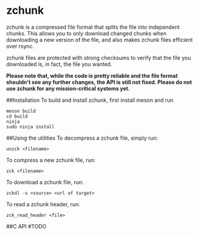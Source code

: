 # zchunk

zchunk is a compressed file format that splits the file into independent chunks.
This allows you to only download changed chunks when downloading a new version
of the file, and also makes zchunk files efficient over rsync.

zchunk files are protected with strong checksums to verify that the file you
downloaded is, in fact, the file you wanted.

**Please note that, while the code is pretty reliable and the file format
shouldn't see any further changes, the API is still not fixed.  Please do not
use zchunk for any mission-critical systems yet.**


##Installation
To build and install zchunk, first install meson and run
```
meson build
cd build
ninja
sudo ninja install
```

##Using the utilities
To decompress a zchunk file, simply run:
```
unzck <filename>
```

To compress a new zchunk file, run:
```
zck <filename>
```

To download a zchunk file, run:
```
zckdl -s <source> <url of target>
```

To read a zchunk header, run:
```
zck_read_header <file>
```

##C API
\#TODO
